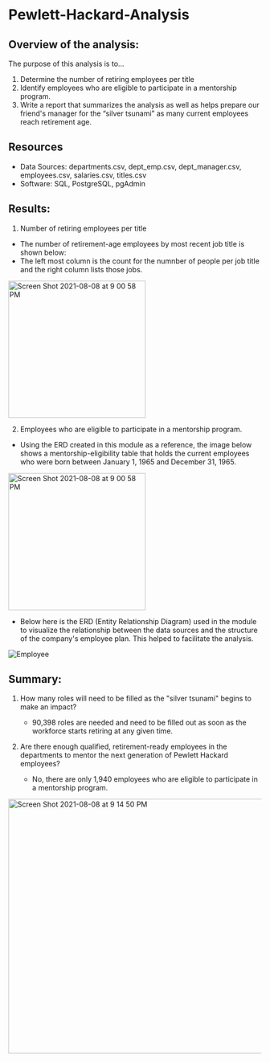 # Pewlett-Hackard-Analysis

## Overview of the analysis: 
The purpose of this analysis is to...
  1. Determine the number of retiring employees per title
  2. Identify employees who are eligible to participate in a mentorship program. 
  3. Write a report that summarizes the analysis as well as helps prepare our friend's manager for the “silver tsunami” as many current employees reach retirement age.

## Resources
* Data Sources: departments.csv, dept_emp.csv, dept_manager.csv, employees.csv, salaries.csv, titles.csv
* Software: SQL, PostgreSQL, pgAdmin

## Results: 
1. Number of retiring employees per title

* The number of retirement-age employees by most recent job title is shown below:
* The left most column is the count for the numnber of people per job title and the right column lists those jobs.

<img width="273" alt="Screen Shot 2021-08-08 at 9 00 58 PM" src="https://user-images.githubusercontent.com/85847344/128659103-ac090bde-5f66-4ae5-bf64-f90f5de2b776.png">

2. Employees who are eligible to participate in a mentorship program. 

* Using the ERD created in this module as a reference, the image below shows a mentorship-eligibility table that holds the current employees who were born between January 1, 1965 and December 31, 1965.
<img width="273" alt="Screen Shot 2021-08-08 at 9 00 58 PM" src="https://user-images.githubusercontent.com/85847344/128659416-2e40558e-90fe-48b5-ae34-0d2f6399e0c7.png">

* Below here is the ERD (Entity Relationship Diagram) used in the module to visualize the relationship between the data sources and the structure of the company's employee plan. This helped to facilitate the analysis. 

![Employee](https://user-images.githubusercontent.com/85847344/128658893-c23b17a5-ef75-4bb0-b32b-fb37b486d245.png)


## Summary: 

1. How many roles will need to be filled as the "silver tsunami" begins to make an impact?
    
   * 90,398 roles are needed and need to be filled out as soon as the workforce starts retiring at any given time.

2. Are there enough qualified, retirement-ready employees in the departments to mentor the next generation of Pewlett Hackard employees?
   
   * No, there are only 1,940 employees who are eligible to participate in a mentorship program.
  
<img width="507" alt="Screen Shot 2021-08-08 at 9 14 50 PM" src="https://user-images.githubusercontent.com/85847344/128659837-2c295e45-708b-45eb-b60c-12a1ce58ef7a.png">

